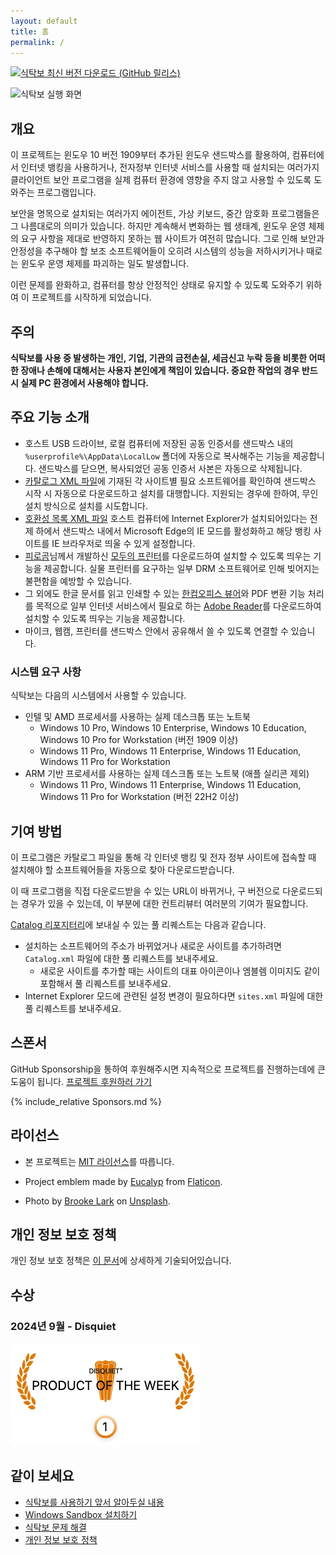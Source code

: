 ```yaml
---
layout: default
title: 홈
permalink: /
---
```


[![식탁보 최신 버전 다운로드 (GitHub 릴리스)](https://img.shields.io/github/downloads/yourtablecloth/TableCloth/total?label=%EC%8B%9D%ED%83%81%EB%B3%B4%20%EB%8B%A4%EC%9A%B4%EB%A1%9C%EB%93%9C)](https://github.com/yourtablecloth/TableCloth/releases)

![식탁보 실행 화면](images/tablecloth.png)

## 개요

이 프로젝트는 윈도우 10 버전 1909부터 추가된 윈도우 샌드박스를 활용하여, 컴퓨터에서 인터넷 뱅킹을 사용하거나, 전자정부 인터넷 서비스를 사용할 때 설치되는 여러가지 클라이언트 보안 프로그램을 실제 컴퓨터 환경에 영향을 주지 않고 사용할 수 있도록 도와주는 프로그램입니다.

보안을 명목으로 설치되는 여러가지 에이전트, 가상 키보드, 중간 암호화 프로그램들은 그 나름대로의 의미가 있습니다. 하지만 계속해서 변화하는 웹 생태계, 윈도우 운영 체제의 요구 사항을 제대로 반영하지 못하는 웹 사이트가 여전히 많습니다. 그로 인해 보안과 안정성을 추구해야 할 보조 소프트웨어들이 오히려 시스템의 성능을 저하시키거나 때로는 윈도우 운영 체제를 파괴하는 일도 발생합니다.

이런 문제를 완화하고, 컴퓨터를 항상 안정적인 상태로 유지할 수 있도록 도와주기 위하여 이 프로젝트를 시작하게 되었습니다.

## 주의

**식탁보를 사용 중 발생하는 개인, 기업, 기관의 금전손실, 세금신고 누락 등을 비롯한 어떠한 장애나 손해에 대해서는 사용자 본인에게 책임이 있습니다. 중요한 작업의 경우 반드시 실제 PC 환경에서 사용해야 합니다.**

## 주요 기능 소개

- 호스트 USB 드라이브, 로컬 컴퓨터에 저장된 공동 인증서를 샌드박스 내의 `%userprofile%\AppData\LocalLow` 폴더에 자동으로 복사해주는 기능을 제공합니다. 샌드박스를 닫으면, 복사되었던 공동 인증서 사본은 자동으로 삭제됩니다.
- [카탈로그 XML 파일](https://yourtablecloth.github.io/TableClothCatalog/Catalog.xml)에 기재된 각 사이트별 필요 소프트웨어를 확인하여 샌드박스 시작 시 자동으로 다운로드하고 설치를 대행합니다. 지원되는 경우에 한하여, 무인 설치 방식으로 설치를 시도합니다.
- [호환성 목록 XML 파일](https://yourtablecloth.github.io/TableClothCatalog/sites.xml) 호스트 컴퓨터에 Internet Explorer가 설치되어있다는 전제 하에서 샌드박스 내에서 Microsoft Edge의 IE 모드를 활성화하고 해당 뱅킹 사이트를 IE 브라우저로 띄울 수 있게 설정합니다.
- [피로곰](https://www.youtube.com/channel/UC034aoKNX5oheqhL3w-oBOQ)님께서 개발하신 [모두의 프린터](https://modu-print.tistory.com/)를 다운로드하여 설치할 수 있도록 띄우는 기능을 제공합니다. 실물 프린터를 요구하는 일부 DRM 소프트웨어로 인해 빚어지는 불편함을 예방할 수 있습니다.
- 그 외에도 한글 문서를 읽고 인쇄할 수 있는 [한컴오피스 뷰어](https://www.hancom.com/cs_center/csDownload.do)와 PDF 변환 기능 처리를 목적으로 일부 인터넷 서비스에서 필요로 하는 [Adobe Reader](https://www.adobe.com/kr/acrobat/pdf-reader.html)를 다운로드하여 설치할 수 있도록 띄우는 기능을 제공합니다.
- 마이크, 웹캠, 프린터를 샌드박스 안에서 공유해서 쓸 수 있도록 연결할 수 있습니다.

### 시스템 요구 사항

식탁보는 다음의 시스템에서 사용할 수 있습니다.

- 인텔 및 AMD 프로세서를 사용하는 실제 데스크톱 또는 노트북
  - Windows 10 Pro, Windows 10 Enterprise, Windows 10 Education, Windows 10 Pro for Workstation (버전 1909 이상)
  - Windows 11 Pro, Windows 11 Enterprise, Windows 11 Education, Windows 11 Pro for Workstation
- ARM 기반 프로세서를 사용하는 실제 데스크톱 또는 노트북 (애플 실리콘 제외)
  - Windows 11 Pro, Windows 11 Enterprise, Windows 11 Education, Windows 11 Pro for Workstation (버전 22H2 이상)

## 기여 방법

이 프로그램은 카탈로그 파일을 통해 각 인터넷 뱅킹 및 전자 정부 사이트에 접속할 때 설치해야 할 소프트웨어들을 자동으로 찾아 다운로드받습니다.

이 때 프로그램을 직접 다운로드받을 수 있는 URL이 바뀌거나, 구 버전으로 다운로드되는 경우가 있을 수 있는데, 이 부분에 대한 컨트리뷰터 여러분의 기여가 필요합니다.

[Catalog 리포지터리](https://github.com/yourtablecloth/TableClothCatalog)에 보내실 수 있는 풀 리퀘스트는 다음과 같습니다.

- 설치하는 소프트웨어의 주소가 바뀌었거나 새로운 사이트를 추가하려면 `Catalog.xml` 파일에 대한 풀 리퀘스트를 보내주세요.
  - 새로운 사이트를 추가할 때는 사이트의 대표 아이콘이나 엠블렘 이미지도 같이 포함해서 풀 리퀘스트를 보내주세요.
- Internet Explorer 모드에 관련된 설정 변경이 필요하다면 `sites.xml` 파일에 대한 풀 리퀘스트를 보내주세요.

## 스폰서

GitHub Sponsorship을 통하여 후원해주시면 지속적으로 프로젝트를 진행하는데에 큰 도움이 됩니다. [프로젝트 후원하러 가기](https://github.com/sponsors/yourtablecloth)

{% include_relative Sponsors.md %}

## 라이선스

- 본 프로젝트는 [MIT 라이선스](https://github.com/yourtablecloth/TableCloth/blob/dev/LICENSE.txt)를 따릅니다.

- Project emblem made by [Eucalyp](https://www.flaticon.com/authors/eucalyp) from [Flaticon](https://www.flaticon.com/).

- Photo by [Brooke Lark](https://unsplash.com/@brookelark?utm_source=unsplash&utm_medium=referral&utm_content=creditCopyText) on [Unsplash](https://unsplash.com/s/photos/tablecloth?utm_source=unsplash&utm_medium=referral&utm_content=creditCopyText).

## 개인 정보 보호 정책

개인 정보 보호 정책은 [이 문서](privacy)에 상세하게 기술되어있습니다.

## 수상

### 2024년 9월 - Disquiet

[![Product of the Week, Recognized by disquiet.io](images/disquiet_product_of_the_week.jpeg)](https://disquiet.io/product/%EC%8B%9D%ED%83%81%EB%B3%B4)

## 같이 보세요

- [식탁보를 사용하기 앞서 알아두실 내용](need_to_know)
- [Windows Sandbox 설치하기](howto_install_sandbox)
- [식탁보 문제 해결](troubleshoot)
- [개인 정보 보호 정책](privacy)
